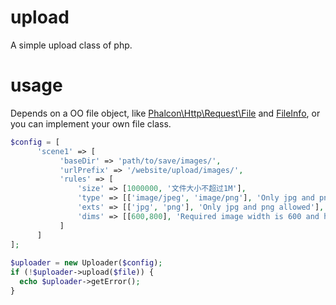 # upload
A simple upload class of php.
# usage
Depends on a OO file object, like [Phalcon\Http\Request\File](https://olddocs.phalconphp.com/en/3.0.0/api/Phalcon_Http_Request_File.html) and [FileInfo](https://github.com/brandonsavage/Upload/blob/master/src/Upload/FileInfo.php), or you can implement your own file class.
```php
$config = [
      'scene1' => [
           'baseDir' => 'path/to/save/images/',
           'urlPrefix' => '/website/upload/images/',
           'rules' => [
               'size' => [1000000, '文件大小不超过1M'],
               'type' => [['image/jpeg', 'image/png'], 'Only jpg and png allowed']，
               'exts' => [['jpg', 'png'], 'Only jpg and png allowed'],
               'dims' => [[600,800], 'Required image width is 600 and height is 800']
           ]
      ]
];
  
$uploader = new Uploader($config);
if (!$uploader->upload($file)) {
  echo $uploader->getError();
}
```
